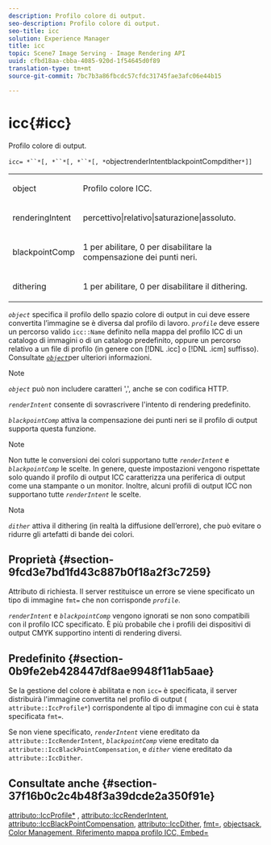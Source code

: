 ```yaml
---
description: Profilo colore di output.
seo-description: Profilo colore di output.
seo-title: icc
solution: Experience Manager
title: icc
topic: Scene7 Image Serving - Image Rendering API
uuid: cfbd18aa-cbba-4085-920d-1f54645d0f89
translation-type: tm+mt
source-git-commit: 7bc7b3a86fbcdc57cfdc31745fae3afc06e44b15

---
```



# icc{#icc}

Profilo colore di output.

`icc= *``*[, *``*[, *``*[, *`objectrenderIntentblackpointCompdither`*]]`

<table id="simpletable_AC20916999004CDCBBB9888B3A8FB0A7"> 
 <tr class="strow"> 
  <td class="stentry"> <p><span class="codeph"> <span class="varname"> object</span></span> </p></td> 
  <td class="stentry"> <p>Profilo colore ICC. </p></td> 
 </tr> 
 <tr class="strow"> 
  <td class="stentry"> <p><span class="codeph"> <span class="varname"> renderingIntent</span></span> </p></td> 
  <td class="stentry"> <p><span class="codeph"> percettivo|relativo|saturazione|assoluto</span>. </p></td> 
 </tr> 
 <tr class="strow"> 
  <td class="stentry"> <p><span class="codeph"> <span class="varname"> blackpointComp</span></span> </p></td> 
  <td class="stentry"> <p>1 per abilitare, 0 per disabilitare la compensazione dei punti neri. </p></td> 
 </tr> 
 <tr class="strow"> 
  <td class="stentry"> <p><span class="codeph"> <span class="varname"> dithering</span></span> </p></td> 
  <td class="stentry"> <p>1 per abilitare, 0 per disabilitare il dithering. </p></td> 
 </tr> 
</table>

*`object`* specifica il profilo dello spazio colore di output in cui deve essere convertita l’immagine se è diversa dal profilo di lavoro. *`profile`* deve essere un percorso valido `icc::Name` definito nella mappa del profilo ICC di un catalogo di immagini o di un catalogo predefinito, oppure un percorso relativo a un file di profilo (in genere con [!DNL .icc] o [!DNL .icm] suffisso). Consultate [ *`object`*](../../../../../is-api/http-ref/image-serving-api-ref/c-http-protocol-reference/c-data-types/r-object.md#reference-2591bd24548d462782c68d138ef795a0)per ulteriori informazioni.

>[!NOTE]
>
>*`object`* può non includere caratteri &#39;,&#39;, anche se con codifica HTTP.

*`renderIntent`* consente di sovrascrivere l&#39;intento di rendering predefinito.

*`blackpointComp`* attiva la compensazione dei punti neri se il profilo di output supporta questa funzione.

>[!NOTE]
>
>Non tutte le conversioni dei colori supportano tutte *`renderIntent`* e *`blackpointComp`* le scelte. In genere, queste impostazioni vengono rispettate solo quando il profilo di output ICC caratterizza una periferica di output come una stampante o un monitor. Inoltre, alcuni profili di output ICC non supportano tutte *`renderIntent`* le scelte.

Nota

*`dither`* attiva il dithering (in realtà la diffusione dell’errore), che può evitare o ridurre gli artefatti di bande dei colori.

## Proprietà {#section-9fcd3e7bd1fd43c887b0f18a2f3c7259}

Attributo di richiesta. Il server restituisce un errore se viene specificato un tipo di immagine `fmt=` che non corrisponde *`profile`*.

*`renderIntent`* e *`blackpointComp`* vengono ignorati se non sono compatibili con il profilo ICC specificato. È più probabile che i profili dei dispositivi di output CMYK supportino intenti di rendering diversi.

## Predefinito {#section-0b9fe2eb428447df8ae9948f11ab5aae}

Se la gestione del colore è abilitata e non `icc=` è specificata, il server distribuirà l&#39;immagine convertita nel profilo di output ( `attribute::IccProfile*`) corrispondente al tipo di immagine con cui è stata specificata `fmt=`.

Se non viene specificato, *`renderIntent`* viene ereditato da `attribute::IccRenderIntent`, *`blackpointComp`* viene ereditato da `attribute::IccBlackPointCompensation`, e *`dither`* viene ereditato da `attribute::IccDither`.

## Consultate anche {#section-37f16b0c2c4b48f3a39dcde2a350f91e}

[attributo::IccProfile*](../../../../../is-api/image-catalog/image-serving-api-ref/c-image-catalog-reference/c-attributes-reference/r-iccprofilecmyk.md#reference-db89f9dac33e447cadb359ec1ba27ee0) , [attributo::IccRenderIntent](../../../../../is-api/image-catalog/image-serving-api-ref/c-image-catalog-reference/c-attributes-reference/r-iccrenderintent.md#reference-012f207f28bd4406a5368d23ed95a51f), [attributo::IccBlackPointCompensation](../../../../../is-api/image-catalog/image-serving-api-ref/c-image-catalog-reference/c-attributes-reference/r-iccblackpointcompensation.md#reference-357626375ee140d1807f0c05171c733f), [attributo::IccDither](../../../../../is-api/image-catalog/image-serving-api-ref/c-image-catalog-reference/c-attributes-reference/r-iccdither.md#reference-914d0d0567364246b4016d45c0ada85b), [fmt=](../../../../../is-api/http-ref/image-serving-api-ref/c-http-protocol-reference/c-command-reference/r-is-http-fmt.md#reference-cdf10043423b45ba9fe15157fb3ae37a), [](../../../../../is-api/http-ref/image-serving-api-ref/c-http-protocol-reference/c-data-types/r-object.md#reference-2591bd24548d462782c68d138ef795a0)[](../../../../../is-api/http-ref/image-serving-api-ref/c-http-protocol-reference/c-syntax-and-features/r-color-management.md#reference-c7e4a72d589145189f7e4bcb6b4544d7)[](../../../../../is-api/image-catalog/image-serving-api-ref/c-image-catalog-reference/c-icc-profile-map-reference/c-icc-profile-map-reference.md#concept-57b9148ce55249cd825cb7ee19ed057c)[objectsack, Color Management, Riferimento mappa profilo ICC, Embed=](../../../../../is-api/http-ref/image-serving-api-ref/c-http-protocol-reference/c-command-reference/r-iccembed.md#reference-e3b774fb322046a2a6dde3a7bab5583e)
